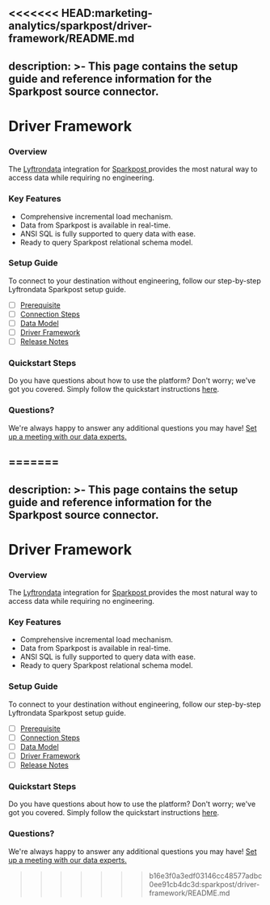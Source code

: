 <<<<<<< HEAD:marketing-analytics/sparkpost/driver-framework/README.md
---
description: >-
  This page contains the setup guide and reference information for the Sparkpost source connector.
---

# Driver Framework

### Overview

The [Lyftrondata](https://www.lyftrondata.com/) integration for [Sparkpost](https://www.lyftrondata.com/integration/marketing-analytics/sparkpost/)[ ](https://www.lyftrondata.com/integration/sparkpost/)provides the most natural way to access data while requiring no engineering.

### Key Features

* Comprehensive incremental load mechanism.
* Data from Sparkpost is available in real-time.&#x20;
* ANSI SQL is fully supported to query data with ease.
* Ready to query Sparkpost relational schema model.

### Setup Guide

To connect to your destination without engineering, follow our step-by-step Lyftrondata Sparkpost setup guide.

* [ ] [Prerequisite](../../marketing-analytics/sparkpost/prerequisite.md)
* [ ] [Connection Steps](../../marketing-analytics/sparkpost/connection-steps.md)
* [ ] [Data Model](../../marketing-analytics/sparkpost/data-model/)
* [ ] [Driver Framework](../../marketing-analytics/sparkpost/driver-framework/)
* [ ] [Release Notes](../../marketing-analytics/sparkpost/release-notes.md)

### Quickstart Steps

Do you have questions about how to use the platform? Don't worry; we've got you covered. Simply follow the quickstart instructions [here](../../../quickstart-steps.md).

### Questions? <a href="#questions" id="questions"></a>

We're always happy to answer any additional questions you may have! [Set up a meeting with our data experts.](https://www.lyftrondata.com/book-a-meeting/)


=======
---
description: >-
  This page contains the setup guide and reference information for the Sparkpost source connector.
---

# Driver Framework

### Overview

The [Lyftrondata](https://www.lyftrondata.com/) integration for [Sparkpost](https://www.lyftrondata.com/integration/marketing-analytics/sparkpost/)[ ](https://www.lyftrondata.com/integration/sparkpost/)provides the most natural way to access data while requiring no engineering.

### Key Features

* Comprehensive incremental load mechanism.
* Data from Sparkpost is available in real-time.&#x20;
* ANSI SQL is fully supported to query data with ease.
* Ready to query Sparkpost relational schema model.

### Setup Guide

To connect to your destination without engineering, follow our step-by-step Lyftrondata Sparkpost setup guide.

* [ ] [Prerequisite](../../marketing-analytics/sparkpost/prerequisite.md)
* [ ] [Connection Steps](../../marketing-analytics/sparkpost/connection-steps.md)
* [ ] [Data Model](../../marketing-analytics/sparkpost/data-model/)
* [ ] [Driver Framework](../../marketing-analytics/sparkpost/driver-framework/)
* [ ] [Release Notes](../../marketing-analytics/sparkpost/release-notes.md)

### Quickstart Steps

Do you have questions about how to use the platform? Don't worry; we've got you covered. Simply follow the quickstart instructions [here](../../../quickstart-steps.md).

### Questions? <a href="#questions" id="questions"></a>

We're always happy to answer any additional questions you may have! [Set up a meeting with our data experts.](https://www.lyftrondata.com/book-a-meeting/)


>>>>>>> b16e3f0a3edf03146cc48577adbc0ee91cb4dc3d:sparkpost/driver-framework/README.md
